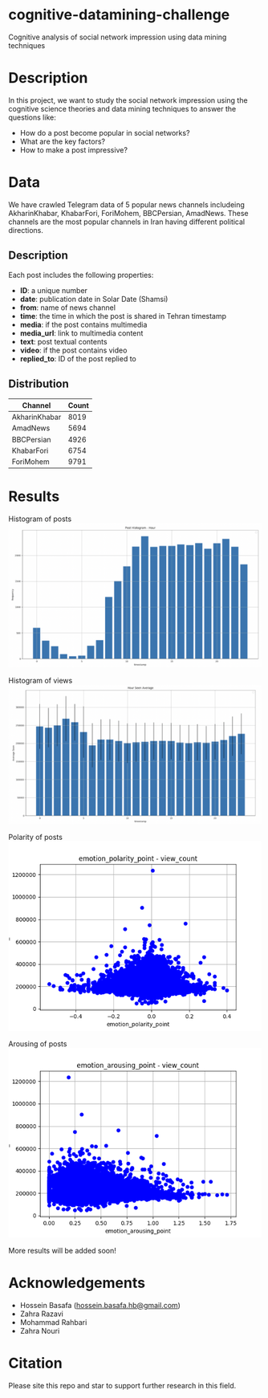 # cognitive-datamining-challenge
Cognitive analysis of social network impression using data mining techniques

# Description
In this project, we want to study the social network impression using the cognitive science theories and data mining techniques to answer the questions like:
- How do a post become popular in social networks?
- What are the key factors?
- How to make a post impressive?

# Data
We have crawled Telegram data of 5 popular news channels includeing AkharinKhabar, KhabarFori, ForiMohem, BBCPersian, AmadNews. These channels are the most popular channels in Iran having different political directions.

## Description
Each post includes the following properties:
- **ID**: a unique number
- **date**: publication date in Solar Date (Shamsi)
- **from**: name of news channel
- **time**: the time in which the post is shared in Tehran timestamp
- **media**: if the post contains multimedia
- **media_url**: link to multimedia content
- **text**: post textual contents
- **video**: if the post contains video
- **replied_to**: ID of the post replied to

## Distribution
Channel | Count 
--- | ---
AkharinKhabar | 8019
AmadNews | 5694
BBCPersian | 4926
KhabarFori | 6754
ForiMohem | 9791

# Results
Histogram of posts
![histogram](results/hist-hour.png)

Histogram of views
![histogram](results/hist-seen.png)

Polarity of posts
![histogram](results/pol_view.png)

Arousing of posts
![histogram](results/aro_view.png)

More results will be added soon!

# Acknowledgements
- Hossein Basafa (hossein.basafa.hb@gmail.com)
- Zahra Razavi
- Mohammad Rahbari
- Zahra Nouri

# Citation
Please site this repo and star to support further research in this field.
